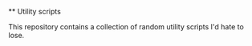 ** Utility scripts

This repository contains a collection of random utility scripts I'd hate to lose.
